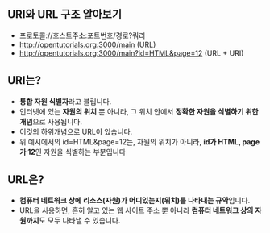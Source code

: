 ## URI와 URL 구조 알아보기
 - 프로토콜://호스트주소:포트번호/경로?쿼리
 - http://opentutorials.org:3000/main (URL)
 - http://opentutorials.org:3000/main?id=HTML&page=12 (URL + URI)


## URI는?
 - **통합 자원 식별자**라고 불립니다. 
 - 인터넷에 있는 **자원의 위치** 뿐 아니라, 그 위치 안에서 **정확한 자원을 식별하기 위한 개념**으로 사용됩니다.
 - 이것의 하위개념으로 URL이 있습니다.
 - 위 예시에서의 id=HTML&page=12는, 자원의 위치가 아니라, **id가 HTML, page가 12**인 자원을 식별하는 부분입니다

## URL은?
 - **컴퓨터 네트워크 상에 리소스(자원)가 어디있는지(위치)를 나타내는 규약**입니다.
 - URL을 사용하면, 흔히 알고 있는 웹 사이트 주소 뿐 아니라 **컴퓨터 네트워크 상의 자원까지**도 모두 나타낼 수 있습니다.